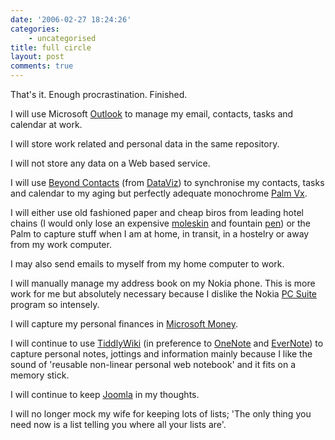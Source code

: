 ```yaml
---
date: '2006-02-27 18:24:26'
categories:
    - uncategorised
title: full circle
layout: post
comments: true
---
```

That's it. Enough procrastination. Finished.

I will use Microsoft
[Outlook](http://office.microsoft.com/en-gb/FX010857931033.aspx) to
manage my email, contacts, tasks and calendar at work.

I will store work related and personal data in the same repository.

I will not store any data on a Web based service.

I will use [Beyond
Contacts](http://www.dataviz.com/products/beyondcontacts/index.html)
(from [DataViz](http://www.dataviz.com/)) to synchronise my contacts,
tasks and calendar to my aging but perfectly adequate monochrome [Palm
Vx](http://euro.palm.com/uk/en/products/palmvx/index.html).

I will either use old fashioned paper and cheap biros from leading hotel
chains (I would only lose an expensive
[moleskin](http://www.moleskine.co.uk/) and fountain
[pen](http://www.cityorg-pdq.co.uk/acatalog/Montblanc_Fountain_Pens.html))
or the Palm to capture stuff when I am at home, in transit, in a
hostelry or away from my work computer.

I may also send emails to myself from my home computer to work.

I will manually manage my address book on my Nokia phone. This is more
work for me but absolutely necessary because I dislike the Nokia [PC
Suite](http://www.nokiausa.com/support/pcsuite/main.html) program so
intensely.

I will capture my personal finances in [Microsoft
Money](http://www.microsoft.com/uk/homepc/money/default.mspx).

I will continue to use [TiddlyWiki](http://www.tiddlywiki.com/) (in
preference to
[OneNote](http://office.microsoft.com/en-gb/FX010858031033.aspx) and
[EverNote](http://www.evernote.com/en/)) to capture personal notes,
jottings and information mainly because I like the sound of 'reusable
non-linear personal web notebook' and it fits on a memory stick.

I will continue to keep [Joomla](http://www.joomla.org/) in my thoughts.

I will no longer mock my wife for keeping lots of lists; 'The only thing
you need now is a list telling you where all your lists are'.
